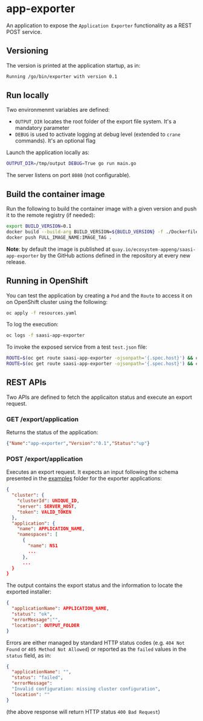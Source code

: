 # app-exporter
An application to expose the `Application Exporter` functionality as a REST POST service.

## Versioning
The version is printed at the application startup, as in:
```bash
Running /go/bin/exporter with version 0.1
```

## Run locally
Two environmenmt variables are defined:
* `OUTPUT_DIR` locates the root folder of the export file system. It's a mandatory parameter
* `DEBUG` is used to activate logging at debug level (extended to `crane` commands). It's an optional flag

Launch the application locally as:
```bash
OUTPUT_DIR=/tmp/output DEBUG=True go run main.go
```

The server listens on port `8080` (not configurable).

## Build the container image
Run the following to build the container image with a given version and push it to the remote registry (if needed):
```bash
export BUILD_VERSION=0.1
docker build --build-arg BUILD_VERSION=${BUILD_VERSION} -f ./Dockerfile -t FULL_IMAGE_NAME:IMAGE_TAG .
docker push FULL_IMAGE_NAME:IMAGE_TAG .
```

**Note**: by default the image is published at `quay.io/ecosystem-appeng/saasi-app-exporter` by the GitHub actions defined in the repository at every new release.

## Running in OpenShift
You can test the application by creating a `Pod` and the `Route` to access it on on OpenShift cluster using the following:
```bash
oc apply -f resources.yaml
```

To log the execution:
```bash
oc logs -f saasi-app-exporter
```

To invoke the exposed service from a test `test.json` file:
```bash
ROUTE=$(oc get route saasi-app-exporter -ojsonpath='{.spec.host}') && curl ${ROUTE}/export/application
ROUTE=$(oc get route saasi-app-exporter -ojsonpath='{.spec.host}') && curl -X POST ${ROUTE}/export/application -d @test.json
```

## REST APIs 
Two APIs are defined to fetch the applicaiton status and execute an export request.

### GET /export/application
Returns the status of the application:
```json
{"Name":"app-exporter","Version":"0.1","Status":"up"}
```

### POST /export/application
Executes an export request. It expects an input following the schema presented in the [examples](../../examples/) folder for the exporter applications:
```json
{
  "cluster": {
    "clusterId": UNIQUE_ID,
    "server": SERVER_HOST,
    "token": VALID_TOKEN
  },
  "application": {
    "name": APPLICATION_NAME,
    "namespaces": [
      {
        "name": NS1
        ...
      },
      ...
  }
}
```

The output contains the export status and the information to locate the exported installer:
```json
{
  "applicationName": APPLICATION_NAME,
  "status": "ok",
  "errorMessage":"",
  "location": OUTPUT_FOLDER
}
```

Errors are either managed by standard HTTP status codes (e.g. `404 Not Found` or `405 Method Not Allowed`) or reported as the `failed` values in the `status` field, as in:
```json
{
  "applicationName": "",
  "status": "failed",
  "errorMessage":
  "Invalid configuration: missing cluster configuration",
  "location": ""
}
```
(the above response will return HTTP status `400 Bad Request`)